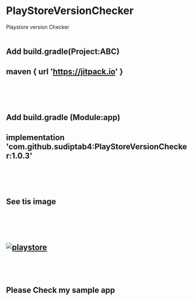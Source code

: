 # PlayStoreVersionChecker

<head><meta name="google-site-verification" content="OclTkqkgUhD8Xat2stmV6DB7bUcA_uYa505lzFd91t0" /></head>
Playstore version Checker 
</br></br>
<h2><b>Add build.gradle(Project:ABC)</b><h2>

maven { url 'https://jitpack.io' }

</br></br>




<h2><b>Add build.gradle (Module:app)</b><h2>

implementation 'com.github.sudiptab4:PlayStoreVersionChecker:1.0.3'

</br></br>


<h2><b>See tis image</b><h2>
</br></br>




<a href="https://imgbb.com/"><img src="https://i.ibb.co/pRXMGGX/playstore.png" alt="playstore" border="0" /></a>


</br></br>


Please Check my sample app
